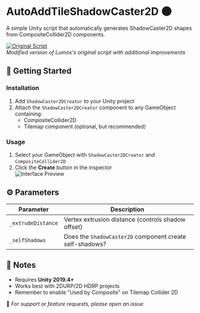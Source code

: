 # AutoAddTileShadowCaster2D 🌑

A simple Unity script that automatically generates ShadowCaster2D shapes from CompositeCollider2D components.

[![Original Script](https://img.shields.io/badge/Original_Script-Lumos_Github-blue.svg)](https://github.com/Lumos-Github/Auto-add-Shadow-Caster-2D-on-TileMap)  
*Modified version of Lumos's original script with additional improvements*

## 🚀 Getting Started

### Installation
1. Add `ShadowCaster2DCreator` to your Unity project
2. Attach the `ShadowCaster2DCreator` component to any GameObject containing:
   - CompositeCollider2D
   - Tilemap component (optional, but recommended)

### Usage
1. Select your GameObject with `ShadowCaster2DCreator` and `CompositeCollider2D`
2. Click the **Create** button in the inspector  
![Interface Preview](https://github.com/user-attachments/assets/7ab68678-791b-4671-bf49-228d13ec941f)

## ⚙️ Parameters
| Parameter | Description |
|-----------|-------------|
| `_extrudeDistance` | Vertex extrusion distance (controls shadow offset) |
| `_selfShadows` | Does the `ShadowCaster2D` component create self-shadows? |

## 📝 Notes
- Requires **Unity 2019.4+**
- Works best with 2DURP/2D HDRP projects
- Remember to enable "Used by Composite" on Tilemap Collider 2D

🔧 *For support or feature requests, please open an issue* 
